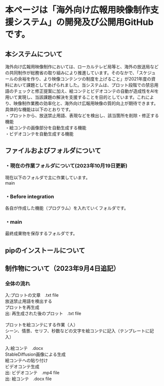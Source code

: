 # 本ページは「海外向け広報用映像制作支援システム」の開発及び公開用GitHubです。<br>
## 本システムについて<br>
海外向け広報用映像制作においては、ローカルテレビ局等と、海外の放送局などの共同制作が総務省の取り組みにより推進しています。そのなかで、「スケジュールの余裕を作り、より映像コンテンツの制度を上げること」が2021年度の資料において課題としてあげられました。当システムは、プロット段階での禁忌用語のチェックと修正提案に加え、絵コンテとビデオコンテの自動が造成性をAIを用いて実現し、当該課題の解決を支援することを目的としています。これにより、映像制作業務の効率化と、海外向け広報用映像の質的向上が期待できます。<br>
具体的な機能は以下のとおりです。<br>
・プロットから、放送禁止用語、表現などを検出し、該当箇所を削除・修正する機能<br>
・絵コンテの画像部分を自動生成する機能<br>
・ビデオコンテを自動生成する機能<br>
## ファイルおよびフォルダについて<br>
### ・現在の作業フォルダについて(2023年10月19日更新)<br>
現在以下のフォルダで主に作業しています。<br>
main<br>

### ・Before integration<br>
各自が作成した機能（プログラム）を入れていくフォルダです。<br>
### ・main<br>
最終成果物を保存するフォルダです。<br>
## pipのインストールについて<br>
## 制作物について（2023年9月4日追記）<br>
### 全体の流れ <br>
入:プロットの文章　.txt file<br>
放送禁止用語を検出する<br>
プロットを再生成<br>
出: 再生成された後のプロット　.txt file<br><br>
プロットを絵コンテにする作業（人）<br>
シーン、情景、セリフ、秒数などの文字を絵コンテに記入（テンプレートに記入）<br><br>
入:絵コンテ　.docx<br>
StableDiffusion画像による生成<br>
絵コンテへの貼り付け<br>
ビデオコンテ生成<br>
出: ビデオコンテ　.mp4 file<br>
出: 絵コンテ　.docx file<br>
